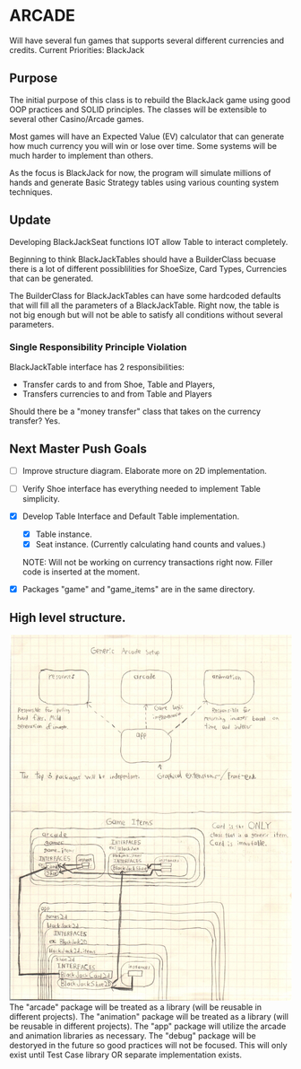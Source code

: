 # ARCADE
Will have several fun games that supports several different currencies and credits.
Current Priorities:
BlackJack

## Purpose
The initial purpose of this class is to rebuild the BlackJack game using good OOP practices and SOLID principles.
The classes will be extensible to several other Casino/Arcade games.

Most games will have an Expected Value (EV) calculator that can generate how much currency you will win or lose over time.
Some systems will be much harder to implement than others.

As the focus is BlackJack for now, the program will simulate millions of hands and generate Basic Strategy tables using various counting system techniques.

## Update
Developing BlackJackSeat functions IOT allow Table to interact completely.

Beginning to think BlackJackTables should have a BuilderClass becuase there is a lot of different possiblilities for ShoeSize, Card Types, Currencies that can be generated.

The BuilderClass for BlackJackTables can have some hardcoded defaults that will fill all the parameters of a BlackJackTable.
Right now, the table is not big enough but will not be able to satisfy all conditions without several parameters.

### Single Responsibility Principle Violation
BlackJackTable interface has 2 responsibilities:
* Transfer cards to and from Shoe, Table and Players,
* Transfers currencies to and from Table and Players

Should there be a "money transfer" class that takes on the currency transfer? Yes.

## Next Master Push Goals
- [ ] Improve structure diagram. Elaborate more on 2D implementation.
- [ ] Verify Shoe interface has everything needed to implement Table simplicity.
- [x] Develop Table Interface and Default Table implementation.
	- [x] Table instance.
	- [x] Seat instance. (Currently calculating hand counts and values.)

	NOTE: Will not be working on currency transactions right now. Filler code is inserted at the moment.

- [x] Packages "game" and "game_items" are in the same directory.

## High level structure.
![Generic Game Structure](readmesrcs/GameSetup.jpg)
The "arcade" package will be treated as a library (will be reusable in different projects).
The "animation" package will be treated as a library (will be reusable in different projects).
The "app" package will utilize the arcade and animation libraries as necessary.
The "debug" package will be destoryed in the future so good practices will not be focused. This will only exist until Test Case library OR separate implementation exists.